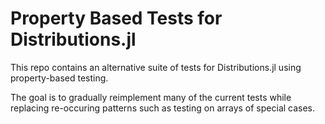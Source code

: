 # Property Based Tests for Distributions.jl

This repo contains an alternative suite of tests for Distributions.jl using property-based testing.

The goal is to gradually reimplement many of the current tests while replacing re-occuring patterns such as testing on arrays of special cases.